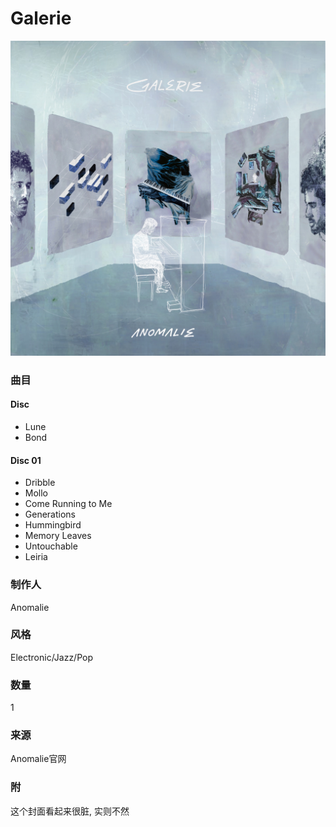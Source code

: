 # Galerie
![_](./cover.jpg)

### 曲目
#### Disc
- Lune
- Bond
#### Disc 01
- Dribble
- Mollo
- Come Running to Me
- Generations
- Hummingbird
- Memory Leaves
- Untouchable
- Leiria

### 制作人
Anomalie
### 风格
Electronic/Jazz/Pop
### 数量
1
### 来源
Anomalie官网
### 附
这个封面看起来很脏, 实则不然
